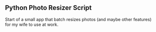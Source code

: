 ## Python Photo Resizer Script

Start of a small app that batch resizes photos (and maybe other features) for my wife to use at work.
